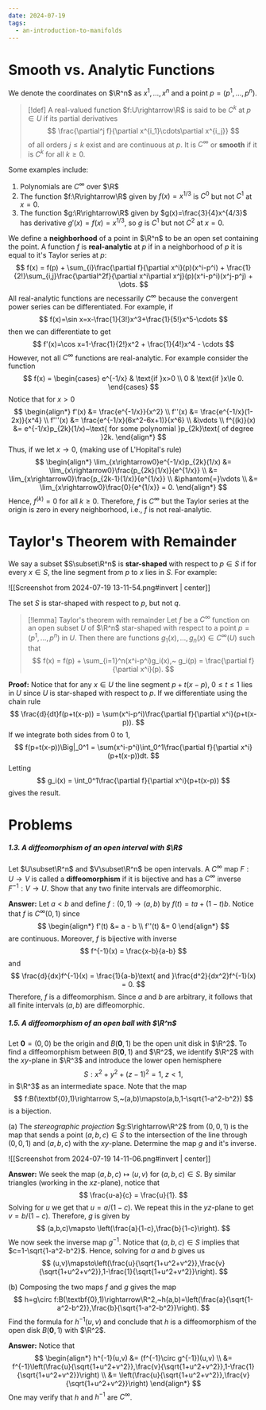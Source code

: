 ```yaml
---
date: 2024-07-19
tags:
  - an-introduction-to-manifolds
---
```

# Smooth vs. Analytic Functions

We denote the coordinates on $\R^n$ as $x^1,\dots,x^n$ and a point $p=(p^1,\dots,p^n)$.

> [!def] 
> A real-valued function $f:U\rightarrow\R$ is said to be $C^k$ at $p\in U$ if its partial derivatives
> $$
> 	\frac{\partial^j f}{\partial x^{i_1}\cdots\partial x^{i_j}}
> $$
> of all orders $j\le k$ exist and are continuous at $p$. It is $C^\infty$ or **smooth** if it is $C^k$ for all $k\ge0$.

Some examples include:
1. Polynomials are $C^\infty$ over $\R$
2. The function $f:\R\rightarrow\R$ given by $f(x)=x^{1/3}$ is $C^0$ but not $C^1$ at $x=0$.
3. The function $g:\R\rightarrow\R$ given by $g(x)=\frac{3}{4}x^{4/3}$ has derivative $g'(x)=f(x)=x^{1/3}$, so $g$ is $C^1$ but not $C^2$ at $x=0$.

We define a **neighborhood** of a point in $\R^n$ to be an open set containing the point. A function $f$ is **real-analytic** at $p$ if in a neighborhood of $p$ it is equal to it's Taylor series at $p$:
$$
	f(x) = f(p) + \sum_{i}\frac{\partial f}{\partial x^i}(p)(x^i-p^i) + \frac{1}{2!}\sum_{i,j}\frac{\partial^2f}{\partial x^i\partial x^j}(p)(x^i-p^i)(x^j-p^j) + \dots.
$$
All real-analytic functions are necessarily $C^\infty$ because the convergent power series can be differentiated. For example, if 
$$
	f(x)=\sin x=x-\frac{1}{3!}x^3+\frac{1}{5!}x^5-\cdots
$$
then we can differentiate to get
$$
	f'(x)=\cos x=1-\frac{1}{2!}x^2 + \frac{1}{4!}x^4 - \cdots
$$
However, not all $C^\infty$ functions are real-analytic. For example consider the function
$$
	f(x) = \begin{cases}
		e^{-1/x} & \text{if }x>0 \\
		0 & \text{if }x\le 0.
	\end{cases}
$$
Notice that for $x>0$
$$
\begin{align*}
	f'(x) &= \frac{e^{-1/x}}{x^2} \\
	f''(x) &= \frac{e^{-1/x}(1-2x)}{x^4} \\
	f'''(x) &= \frac{e^{-1/x}(6x^2-6x+1)}{x^6} \\
	&\vdots \\
	f^{(k)}(x) &= e^{-1/x}p_{2k}(1/x)~\text{ for some polynomial }p_{2k}\text{ of degree }2k.
\end{align*}
$$
Thus, if we let $x\rightarrow0$, (making use of L'Hopital's rule)
$$
\begin{align*}
	\lim_{x\rightarrow0}e^{-1/x}p_{2k}(1/x) &= \lim_{x\rightarrow0}\frac{p_{2k}(1/x)}{e^{1/x}} \\
	&= \lim_{x\rightarrow0}\frac{p_{2k-1}(1/x)}{e^{1/x}} \\
	&\phantom{=}\vdots \\
	&= \lim_{x\rightarrow0}\frac{0}{e^{1/x}} = 0.
\end{align*}
$$
Hence, $f^{(k)}=0$ for all $k\ge0$. Therefore, $f$ is $C^\infty$ but the Taylor series at the origin is zero in every neighborhood, i.e., $f$ is not real-analytic.

# Taylor's Theorem with Remainder

We say a subset $S\subset\R^n$ is **star-shaped** with respect to $p\in S$ if for every $x\in S$, the line segment from $p$ to $x$ lies in $S$. For example:

![[Screenshot from 2024-07-19 13-11-54.png#invert | center]]

The set $S$ is star-shaped with respect to $p$, but not $q$.

> [!lemma] Taylor's theorem with remainder
> Let $f$ be a $C^\infty$ function on an open subset $U$ of $\R^n$ star-shaped with respect to a point $p=(p^1,\dots,p^n)$ in $U$. Then there are functions $g_1(x),\dots,g_n(x)\in C^\infty(U)$ such that 
> $$
> 	f(x) = f(p) + \sum_{i=1}^n(x^i-p^i)g_i(x),~ g_i(p) = \frac{\partial f}{\partial x^i}(p).
> $$

**Proof:**
Notice that for any $x\in U$ the line segment $p+t(x-p)$, $0\le t\le 1$ lies in $U$ since $U$ is star-shaped with respect to $p$. If we differentiate using the chain rule
$$
	\frac{d}{dt}f(p+t(x-p)) = \sum(x^i-p^i)\frac{\partial f}{\partial x^i}(p+t(x-p)).
$$
If we integrate both sides from 0 to 1,
$$
	f(p+t(x-p))\Big|_0^1 = \sum(x^i-p^i)\int_0^1\frac{\partial f}{\partial x^i}(p+t(x-p))dt.
$$
Letting 
$$
	g_i(x) = \int_0^1\frac{\partial f}{\partial x^i}(p+t(x-p))
$$
gives the result.

# Problems

##### 1.3. A diffeomorphism of an open interval with $\R$
Let $U\subset\R^n$ and $V\subset\R^n$ be open intervals. A $C^\infty$ map $F:U\rightarrow V$ is called a **diffeomorphism** if it is bijective and has a $C^\infty$ inverse $F^{-1}:V\rightarrow U$. Show that any two finite intervals are diffeomorphic.

**Answer:** Let $a<b$ and define $f:(0,1)\rightarrow(a,b)$ by $f(t)=ta+(1-t)b$. Notice that $f$ is $C^\infty(0,1)$ since 
$$
\begin{align*}
	f'(t) &= a - b \\
	f''(t) &= 0
\end{align*}
$$
are continuous. Moreover, $f$ is bijective with inverse
$$
	f^{-1}(x) = \frac{x-b}{a-b}
$$
and 
$$
	\frac{d}{dx}f^{-1}(x) = \frac{1}{a-b}\text{ and }\frac{d^2}{dx^2}f^{-1}(x) = 0.
$$
Therefore, $f$ is a diffeomorphism. Since $a$ and $b$ are arbitrary, it follows that all finite intervals $(a,b)$ are diffeomorphic.

##### 1.5. A diffeomorphism of an open ball with $\R^n$
Let $\textbf{0}=(0,0)$ be the origin and $B(\textbf{0},1)$ be the open unit disk in $\R^2$. To find a diffeomorphism between $B(\textbf{0},1)$ and $\R^2$, we identify $\R^2$ with the $xy$-plane in $\R^3$ and introduce the lower open hemisphere
$$
	S: x^2+y^2+(z-1)^2 = 1,~z < 1,
$$
in $\R^3$ as an intermediate space. Note that the map
$$
	f:B(\textbf{0},1)\rightarrow S,~(a,b)\mapsto(a,b,1-\sqrt{1-a^2-b^2})
$$
is a bijection.

(a) The *stereographic projection* $g:S\rightarrow\R^2$ from $(0,0,1)$ is the map that sends a point $(a,b,c)\in S$ to the intersection of the line through $(0,0,1)$ and $(a,b,c)$ with the $xy$-plane. Determine the map $g$ and it's inverse.

![[Screenshot from 2024-07-19 14-11-06.png#invert | center]]


**Answer:** We seek the map $(a,b,c)\mapsto(u,v)$ for $(a,b,c)\in S$. By similar triangles (working in the $xz$-plane), notice that 
$$
	\frac{u-a}{c} = \frac{u}{1}.
$$
Solving for $u$ we get that $u=a/(1-c)$. We repeat this in the $yz$-plane to get $v=b/(1-c)$. Therefore, $g$ is given by
$$
	(a,b,c)\mapsto \left(\frac{a}{1-c},\frac{b}{1-c}\right).	
$$
We now seek the inverse map $g^{-1}$. Notice that $(a,b,c)\in S$ implies that $c=1-\sqrt{1-a^2-b^2}$. Hence, solving for $a$ and $b$ gives us
$$
	(u,v)\mapsto\left(\frac{u}{\sqrt{1+u^2+v^2}},\frac{v}{\sqrt{1+u^2+v^2}},1-\frac{1}{\sqrt{1+u^2+v^2}}\right).
$$

(b) Composing the two maps $f$ and $g$ gives the map
$$
	h=g\circ f:B(\textbf{0},1)\rightarrow\R^2,~h(a,b)=\left(\frac{a}{\sqrt{1-a^2-b^2}},\frac{b}{\sqrt{1-a^2-b^2}}\right).
$$
Find the formula for $h^{-1}(u,v)$ and conclude that $h$ is a diffeomorphism of the open disk $B(\textbf{0},1)$ with $\R^2$.

**Answer:** Notice that 
$$
\begin{align*}
	h^{-1}(u,v) &= (f^{-1}\circ g^{-1})(u,v) \\
	&= f^{-1}\left(\frac{u}{\sqrt{1+u^2+v^2}},\frac{v}{\sqrt{1+u^2+v^2}},1-\frac{1}{\sqrt{1+u^2+v^2}}\right) \\
	&= \left(\frac{u}{\sqrt{1+u^2+v^2}},\frac{v}{\sqrt{1+u^2+v^2}}\right)
\end{align*}
$$
One may verify that $h$ and $h^{-1}$ are $C^\infty$.

